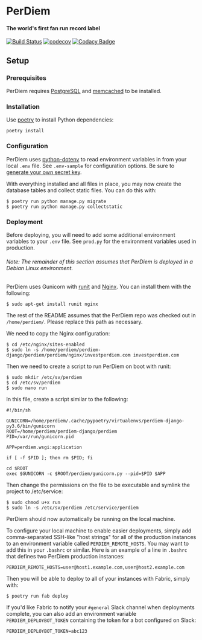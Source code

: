 # PerDiem
#### The world's first fan run record label

[![Build Status](https://travis-ci.org/RevolutionTech/perdiem-django.svg?branch=master)](https://travis-ci.org/RevolutionTech/perdiem-django)
[![codecov](https://codecov.io/gh/RevolutionTech/perdiem-django/branch/master/graph/badge.svg)](https://codecov.io/gh/RevolutionTech/perdiem-django)
[![Codacy Badge](https://api.codacy.com/project/badge/Grade/4c43b3c95059492cad6af7d297428760)](https://www.codacy.com/app/RevolutionTech/perdiem-django)

## Setup

### Prerequisites

PerDiem requires [PostgreSQL](https://www.postgresql.org/) and [memcached](http://memcached.org/) to be installed.

### Installation

Use [poetry](https://github.com/sdispater/poetry) to install Python dependencies:

    poetry install

### Configuration

PerDiem uses [python-dotenv](https://github.com/theskumar/python-dotenv) to read environment variables in from your local `.env` file. See `.env-sample` for configuration options. Be sure to [generate your own secret key](http://stackoverflow.com/a/16630719).

With everything installed and all files in place, you may now create the database tables and collect static files. You can do this with:

    $ poetry run python manage.py migrate
    $ poetry run python manage.py collectstatic

### Deployment

Before deploying, you will need to add some additional environment variables to your `.env` file. See `prod.py` for the environment variables used in production.

###### Note: The remainder of this section assumes that PerDiem is deployed in a Debian Linux environment.

PerDiem uses Gunicorn with [runit](http://smarden.org/runit/) and [Nginx](http://nginx.org/). You can install them with the following:

    $ sudo apt-get install runit nginx

The rest of the README assumes that the PerDiem repo was checked out in `/home/perdiem/`. Please replace this path as necessary.

We need to copy the Nginx configuration:

    $ cd /etc/nginx/sites-enabled
    $ sudo ln -s /home/perdiem/perdiem-django/perdiem/perdiem/nginx/investperdiem.com investperdiem.com

Then we need to create a script to run PerDiem on boot with runit:

    $ sudo mkdir /etc/sv/perdiem
    $ cd /etc/sv/perdiem
    $ sudo nano run

In this file, create a script similar to the following:

    #!/bin/sh

    GUNICORN=/home/perdiem/.cache/pypoetry/virtualenvs/perdiem-django-py3.6/bin/gunicorn
    ROOT=/home/perdiem/perdiem-django/perdiem
    PID=/var/run/gunicorn.pid

    APP=perdiem.wsgi:application

    if [ -f $PID ]; then rm $PID; fi

    cd $ROOT
    exec $GUNICORN -c $ROOT/perdiem/gunicorn.py --pid=$PID $APP

Then change the permissions on the file to be executable and symlink the project to /etc/service:

    $ sudo chmod u+x run
    $ sudo ln -s /etc/sv/perdiem /etc/service/perdiem

PerDiem should now automatically be running on the local machine.

To configure your local machine to enable easier deployments, simply add comma-separated SSH-like "host strings" for all of the production instances to an environment variable called `PERDIEM_REMOTE_HOSTS`. You may want to add this in your `.bashrc` or similar. Here is an example of a line in `.bashrc` that defines two PerDiem production instances:

    PERDIEM_REMOTE_HOSTS=user@host1.example.com,user@host2.example.com

Then you will be able to deploy to all of your instances with Fabric, simply with:

    $ poetry run fab deploy

If you'd like Fabric to notify your `#general` Slack channel when deployments complete, you can also add an environment variable `PERDIEM_DEPLOYBOT_TOKEN` containing the token for a bot configured on Slack:

    PERDIEM_DEPLOYBOT_TOKEN=abc123
